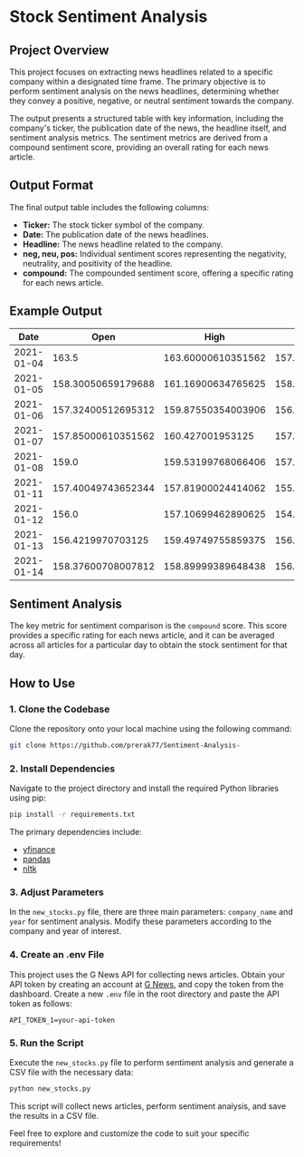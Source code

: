 # Stock Sentiment Analysis

## Project Overview

This project focuses on extracting news headlines related to a specific company within a designated time frame. The primary objective is to perform sentiment analysis on the news headlines, determining whether they convey a positive, negative, or neutral sentiment towards the company.

The output presents a structured table with key information, including the company's ticker, the publication date of the news, the headline itself, and sentiment analysis metrics. The sentiment metrics are derived from a compound sentiment score, providing an overall rating for each news article.

## Output Format

The final output table includes the following columns:

- **Ticker:** The stock ticker symbol of the company.
- **Date:** The publication date of the news headlines.
- **Headline:** The news headline related to the company.
- **neg, neu, pos:** Individual sentiment scores representing the negativity, neutrality, and positivity of the headline.
- **compound:** The compounded sentiment score, offering a specific rating for each news article.

## Example Output

| Date       | Open               | High               | Low                | Close              | Adj Close          | Volume   | Mean   | Max    | Min     |
| ---------- | ------------------ | ------------------ | ------------------ | ------------------ | ------------------ | -------- | ------ | ------ | ------- |
| 2021-01-04 | 163.5              | 163.60000610351562 | 157.2010040283203  | 159.3314971923828  | 159.3314971923828  | 88228000 | 0.4415 | 0.8555 | 0.0     |
| 2021-01-05 | 158.30050659179688 | 161.16900634765625 | 158.2530059814453  | 160.92550659179688 | 160.92550659179688 | 53110000 | 0.3561 | 0.8658 | 0.1779  |
| 2021-01-06 | 157.32400512695312 | 159.87550354003906 | 156.55799865722656 | 156.91900634765625 | 156.91900634765625 | 87896000 | 0.4162 | 0.7096 | 0.0     |
| 2021-01-07 | 157.85000610351562 | 160.427001953125   | 157.75             | 158.10800170898438 | 158.10800170898438 | 70290000 | 0.3094 | 0.8555 | -0.7845 |
| 2021-01-08 | 159.0              | 159.53199768066406 | 157.11000061035156 | 159.13499450683594 | 159.13499450683594 | 70754000 | 0.3158 | 0.7351 | 0.0     |
| 2021-01-11 | 157.40049743652344 | 157.81900024414062 | 155.5              | 155.7104949951172  | 155.7104949951172  | 73668000 | 0.3149 | 0.7096 | -0.0516 |
| 2021-01-12 | 156.0              | 157.10699462890625 | 154.3000030517578  | 156.04150390625    | 156.04150390625    | 70292000 | 0.0772 | 0.5106 | -0.4939 |
| 2021-01-13 | 156.4219970703125  | 159.49749755859375 | 156.10400390625    | 158.29449462890625 | 158.29449462890625 | 66424000 | 0.2294 | 0.7096 | -0.5423 |
| 2021-01-14 | 158.37600708007812 | 158.89999389648438 | 156.0294952392578  | 156.37350463867188 | 156.37350463867188 | 61418000 | 0.1158 | 0.7096 | -0.296  |

## Sentiment Analysis

The key metric for sentiment comparison is the `compound` score. This score provides a specific rating for each news article, and it can be averaged across all articles for a particular day to obtain the stock sentiment for that day.

## How to Use

### 1. Clone the Codebase

Clone the repository onto your local machine using the following command:

```bash
git clone https://github.com/prerak77/Sentiment-Analysis-
```

### 2. Install Dependencies

Navigate to the project directory and install the required Python libraries using pip:

```bash
pip install -r requirements.txt
```

The primary dependencies include:

- [yfinance](https://pypi.org/project/yfinance/)
- [pandas](https://pypi.org/project/pandas/)
- [nltk](https://pypi.org/project/nltk/)

### 3. Adjust Parameters

In the `new_stocks.py` file, there are three main parameters: `company_name` and `year` for sentiment analysis. Modify these parameters according to the company and year of interest.

### 4. Create an .env File

This project uses the G News API for collecting news articles. Obtain your API token by creating an account at [G News](https://gnews.io/), and copy the token from the dashboard. Create a new `.env` file in the root directory and paste the API token as follows:

```env
API_TOKEN_1=your-api-token
```

### 5. Run the Script

Execute the `new_stocks.py` file to perform sentiment analysis and generate a CSV file with the necessary data:

```bash
python new_stocks.py
```

This script will collect news articles, perform sentiment analysis, and save the results in a CSV file.

Feel free to explore and customize the code to suit your specific requirements!
